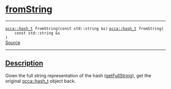 
<h1 id="from-string">
 <a href="#/api/hash_t/fromString" class="anchor">
   <span>fromString</span>
  </a>
</h1>

<div class="signature">

<hr>

  <div class="definition-container">
    <div class="definition">
      <code class="desktop-only"><a href="#/api/hash_t/">occa::hash&#95;t</a> fromString(<span class="token keyword">const</span> <span class="token keyword">std::string</span> &amp;s)</code>
      <code class="mobile-only"><a href="#/api/hash_t/">occa::hash&#95;t</a> fromString(
    <span class="token keyword">const</span> <span class="token keyword">std::string</span> &amp;s
)</code>
      <div class="flex-spacing"></div>
      <a href="https://github.com/libocca/occa/blob/6d155d0c/include/occa/utils/hash.hpp#L161" target="_blank">Source</a>
    </div>
    
  </div>

  <hr>
</div>


<h2 id="description">
 <a href="#/api/hash_t/fromString?id=description" class="anchor">
   <span>Description</span>
  </a>
</h2>

Given the full string representation of the hash ([getFullString](/api/hash_t/getFullString)),
get the original [occa::hash_t](/api/hash_t/) object back.
